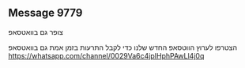 ## Message 9779

צופר גם בוואטסאפ

הצטרפו לערוץ הווטסאפ החדש שלנו כדי לקבל התרעות בזמן אמת גם בוואטסאפ
https://whatsapp.com/channel/0029Va6c4jpIHphPAwLl4j0q

